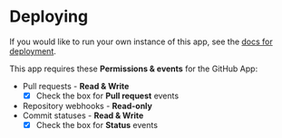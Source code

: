 # Deploying

If you would like to run your own instance of this app, see the [docs for deployment](https://probot.github.io/docs/deployment/).

This app requires these **Permissions & events** for the GitHub App:

- Pull requests - **Read & Write**
  - [x] Check the box for **Pull request** events
- Repository webhooks - **Read-only**
- Commit statuses - **Read & Write**
  - [x] Check the box for **Status** events
